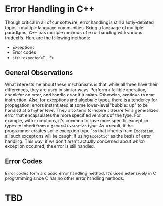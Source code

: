# Error Handling in C++

Though critical in all of our software, error handling is still a hotly-debated topic in multiple language communities. Being a language of multiple paradigms, C++ has multiple methods of error handling with various tradeoffs. Here are the following methods:

- Exceptions
- Error codes
- `std::expected<T, E>`

## General Observations

What interests me about these mechanisms is that, while all three have their differences,
they are used in similar ways. Perform a fallible operation, check for an error, and handle
error if it exists. Otherwise, continue to next instruction. Also, for exceptions
and algebraic types, there is a tendency for propagation: errors instantiated at
some lower-level "bubbles up" to be handled at a higher level. They also tend to
inspire a desire for a generalized error that encapsulates the more specified
versions of the type. For example, with exceptions, it's common to have more
specific exception types to inherit from a general `Exception` type. As a result,
if the programmer creates some exception type `Foo` that inherits from `Exception`,
all such exceptions will be caught if using `Exception` as the basis of error
handling. This way, if we don't aren't actually concerned about *which* exception
occurred, the error is still handled.

## Error Codes

Error codes form a classic error handling method. It's used extensively in C
programming since C has no other error handling methods.

# TBD